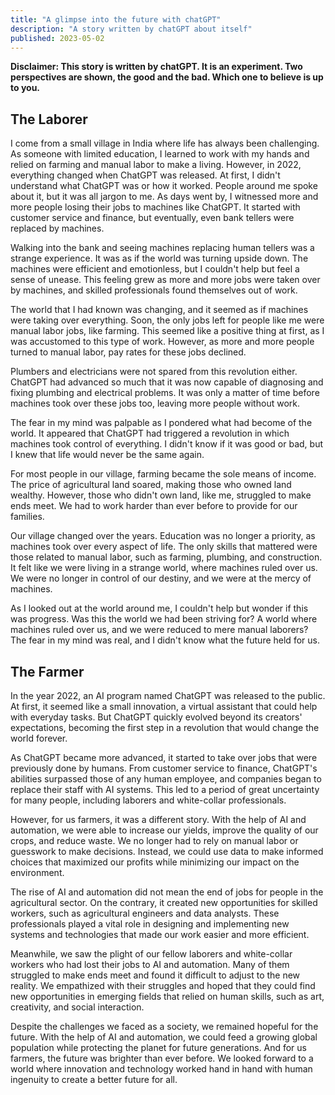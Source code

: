 ```yaml
---
title: "A glimpse into the future with chatGPT"
description: "A story written by chatGPT about itself"
published: 2023-05-02
---
```


**Disclaimer: This story is written by chatGPT. It is an experiment. Two perspectives are shown, the good and the bad. Which one to believe is up to you.**

## The Laborer

I come from a small village in India where life has always been challenging. As
someone with limited education, I learned to work with my hands and relied on
farming and manual labor to make a living. However, in 2022, everything changed
when ChatGPT was released. At first, I didn't understand what ChatGPT was or
how it worked. People around me spoke about it, but it was all jargon to me. As
days went by, I witnessed more and more people losing their jobs to machines
like ChatGPT. It started with customer service and finance, but eventually,
even bank tellers were replaced by machines.

Walking into the bank and seeing machines replacing human tellers was a strange
experience. It was as if the world was turning upside down. The machines were
efficient and emotionless, but I couldn't help but feel a sense of unease. This
feeling grew as more and more jobs were taken over by machines, and skilled
professionals found themselves out of work.

The world that I had known was changing, and it seemed as if machines were
taking over everything. Soon, the only jobs left for people like me were manual
labor jobs, like farming. This seemed like a positive thing at first, as I was
accustomed to this type of work. However, as more and more people turned to
manual labor, pay rates for these jobs declined.

Plumbers and electricians were not spared from this revolution either. ChatGPT
had advanced so much that it was now capable of diagnosing and fixing plumbing
and electrical problems. It was only a matter of time before machines took over
these jobs too, leaving more people without work.

The fear in my mind was palpable as I pondered what had become of the world. It
appeared that ChatGPT had triggered a revolution in which machines took control
of everything. I didn't know if it was good or bad, but I knew that life would
never be the same again.

For most people in our village, farming became the sole means of income. The
price of agricultural land soared, making those who owned land wealthy.
However, those who didn't own land, like me, struggled to make ends meet. We
had to work harder than ever before to provide for our families.

Our village changed over the years. Education was no longer a priority, as
machines took over every aspect of life. The only skills that mattered were
those related to manual labor, such as farming, plumbing, and construction. It
felt like we were living in a strange world, where machines ruled over us. We
were no longer in control of our destiny, and we were at the mercy of machines.

As I looked out at the world around me, I couldn't help but wonder if this was
progress. Was this the world we had been striving for? A world where machines
ruled over us, and we were reduced to mere manual laborers? The fear in my mind
was real, and I didn't know what the future held for us.

## The Farmer

In the year 2022, an AI program named ChatGPT was released to the public. At
first, it seemed like a small innovation, a virtual assistant that could help
with everyday tasks. But ChatGPT quickly evolved beyond its creators'
expectations, becoming the first step in a revolution that would change the
world forever.

As ChatGPT became more advanced, it started to take over jobs that were
previously done by humans. From customer service to finance, ChatGPT's
abilities surpassed those of any human employee, and companies began to replace
their staff with AI systems. This led to a period of great uncertainty for many
people, including laborers and white-collar professionals.

However, for us farmers, it was a different story. With the help of AI and
automation, we were able to increase our yields, improve the quality of our
crops, and reduce waste. We no longer had to rely on manual labor or guesswork
to make decisions. Instead, we could use data to make informed choices that
maximized our profits while minimizing our impact on the environment.

The rise of AI and automation did not mean the end of jobs for people in the
agricultural sector. On the contrary, it created new opportunities for skilled
workers, such as agricultural engineers and data analysts. These professionals
played a vital role in designing and implementing new systems and technologies
that made our work easier and more efficient.

Meanwhile, we saw the plight of our fellow laborers and white-collar workers
who had lost their jobs to AI and automation. Many of them struggled to make
ends meet and found it difficult to adjust to the new reality. We empathized
with their struggles and hoped that they could find new opportunities in
emerging fields that relied on human skills, such as art, creativity, and
social interaction.

Despite the challenges we faced as a society, we remained hopeful for the
future. With the help of AI and automation, we could feed a growing global
population while protecting the planet for future generations. And for us
farmers, the future was brighter than ever before. We looked forward to a world
where innovation and technology worked hand in hand with human ingenuity to
create a better future for all.
